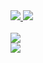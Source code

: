 
<a href="https://www.apple.com/macos">
  <img src="https://img.shields.io/badge/mac%20os-000000?style=for-the-badge&logo=macos&logoColor=F0F0F0" />
</a>

<a href="https://www.apple.com/ios">
  <img src="https://img.shields.io/badge/iOS-000000?style=for-the-badge&logo=ios&logoColor=white" />
</a>

<br>
<br>
<a href="https://github.com/DannySeidel">
  <img src="https://github-readme-streak-stats.herokuapp.com/?user=DannySeidel&theme=dark&hide_border=true" />
</a>

<br>
<a href="https://github.com/DannySeidel?tab=repositories">
  <img src="https://github-readme-stats.vercel.app/api/top-langs/?username=DannySeidel&langs_count=6&theme=dark&layout=compact&hide_border=true" />
</a>
